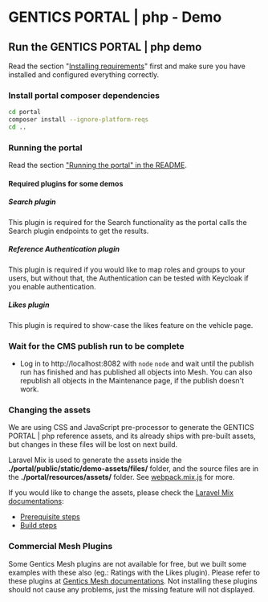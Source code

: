 # GENTICS PORTAL | php - Demo

## Run the GENTICS PORTAL | php demo

Read the section "[Installing requirements](README.md#requirements)" first and make sure you have installed and configured everything correctly.

### Install portal composer dependencies

```bash
cd portal
composer install --ignore-platform-reqs
cd ..
```

### Running the portal

Read the section ["Running the portal" in the README](README.md#running-the-portal).

#### Required plugins for some demos

##### Search plugin
This plugin is required for the Search functionality as the portal calls the Search plugin endpoints to get the results.

##### Reference Authentication plugin
This plugin is required if you would like to map roles and groups to your users, but without that, the Authentication can be tested with Keycloak if you enable authentication.

##### Likes plugin
This plugin is required to show-case the likes feature on the vehicle page.

### Wait for the CMS publish run to be complete

* Log in to http://localhost:8082 with `node` `node` and wait until the publish run has finished and has published all objects into Mesh. You can also republish all objects in the Maintenance page, if the publish doesn't work.

### Changing the assets

We are using CSS and JavaScript pre-processor to generate the GENTICS PORTAL | php reference assets, and its already
ships with pre-built assets, but changes in these files will be lost on next build.

Laravel Mix is used to generate the assets inside the **./portal/public/static/demo-assets/files/** folder, and the
source files are in the **./portal/resources/assets/** folder. See [webpack.mix.js](portal/webpack.mix.js) for more.

If you would like to change the assets, please check the [Laravel Mix documentations](https://laravel.com/docs/5.8/mix):

* [Prerequisite steps](https://laravel.com/docs/5.8/mix#installation)
* [Build steps](https://laravel.com/docs/5.8/mix#running-mix)

### Commercial Mesh Plugins

Some Gentics Mesh plugins are not available for free, but we built some examples with these also (eg.: Ratings with the
Likes plugin). Please refer to these plugins at [Gentics Mesh documentations](https://getmesh.io/docs/plugins/#_commercial_plugins).
Not installing these plugins should not cause any problems, just the missing feature will not displayed.